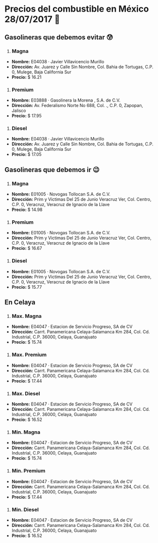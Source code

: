 # Precios del combustible en México 28/07/2017 :car:

## Gasolineras que debemos evitar :cold_sweat:
1. ### Magna
  * **Nombre:** E04038 · Javier Villavicencio Murillo
  * **Dirección:** Av. Juarez y Calle Sin Nombre, Col. Bahia de Tortugas, C.P. 0, Mulege, Baja California Sur
  * **Precio:** $ 16.21

1. ### Premium
  * **Nombre:** E03888 · Gasolinera la Morena , S.A. de C.V.                                                                                     
  * **Dirección:** Av. Federalismo Norte No 688, Col. ., C.P. 0, Zapopan, Jalisco
  * **Precio:** $ 17.95

1. ### Diesel
  * **Nombre:** E04038 · Javier Villavicencio Murillo
  * **Dirección:** Av. Juarez y Calle Sin Nombre, Col. Bahia de Tortugas, C.P. 0, Mulege, Baja California Sur
  * **Precio:** $ 17.05


## Gasolineras que debemos ir :wink:
1. ### Magna
  * **Nombre:** E01005 · Novogas Tollocan S.A. de C.V.
  * **Dirección:** Prim y Victimas Del 25 de Junio  Veracruz Ver, Col. Centro, C.P. 0, Veracruz, Veracruz de Ignacio de la Llave
  * **Precio:** $ 14.98

1. ### Premium
  * **Nombre:** E01005 · Novogas Tollocan S.A. de C.V.
  * **Dirección:** Prim y Victimas Del 25 de Junio  Veracruz Ver, Col. Centro, C.P. 0, Veracruz, Veracruz de Ignacio de la Llave
  * **Precio:** $ 16.67

1. ### Diesel
  * **Nombre:** E01005 · Novogas Tollocan S.A. de C.V.
  * **Dirección:** Prim y Victimas Del 25 de Junio  Veracruz Ver, Col. Centro, C.P. 0, Veracruz, Veracruz de Ignacio de la Llave
  * **Precio:** $ 15.77


## En Celaya
1. ### Max. Magna
  * **Nombre:** E04047 · Estacion de Servicio Progreso, SA de CV
  * **Dirección:** Carrt. Panamericana Celaya-Salamanca Km 284, Col. Cd. Industrial, C.P. 36000, Celaya, Guanajuato
  * **Precio:** $ 15.74

1. ### Max. Premium
  * **Nombre:** E04047 · Estacion de Servicio Progreso, SA de CV
  * **Dirección:** Carrt. Panamericana Celaya-Salamanca Km 284, Col. Cd. Industrial, C.P. 36000, Celaya, Guanajuato
  * **Precio:** $ 17.44

1. ### Max. Diesel
  * **Nombre:** E04047 · Estacion de Servicio Progreso, SA de CV
  * **Dirección:** Carrt. Panamericana Celaya-Salamanca Km 284, Col. Cd. Industrial, C.P. 36000, Celaya, Guanajuato
  * **Precio:** $ 16.52
1. ### Min. Magna
  * **Nombre:** E04047 · Estacion de Servicio Progreso, SA de CV
  * **Dirección:** Carrt. Panamericana Celaya-Salamanca Km 284, Col. Cd. Industrial, C.P. 36000, Celaya, Guanajuato
  * **Precio:** $ 15.74

1. ### Min. Premium
  * **Nombre:** E04047 · Estacion de Servicio Progreso, SA de CV
  * **Dirección:** Carrt. Panamericana Celaya-Salamanca Km 284, Col. Cd. Industrial, C.P. 36000, Celaya, Guanajuato
  * **Precio:** $ 17.44

1. ### Min. Diesel
  * **Nombre:** E04047 · Estacion de Servicio Progreso, SA de CV
  * **Dirección:** Carrt. Panamericana Celaya-Salamanca Km 284, Col. Cd. Industrial, C.P. 36000, Celaya, Guanajuato
  * **Precio:** $ 16.52